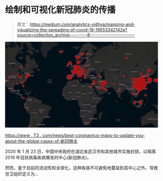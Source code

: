 # 绘制和可视化新冠肺炎的传播

> 原文：<https://medium.com/analytics-vidhya/mapping-and-visualizing-the-spreading-of-covid-19-19553342142e?source=collection_archive---------8----------------------->

![](img/030b85be8fc5fccc0e732af85c3a5b3d.png)

[https://www . T3 . com/news/best-coronavirus-maps-to-update-you-about-the-global-cases-of-新冠肺炎](https://www.t3.com/news/best-coronavirus-maps-to-update-you-about-the-global-cases-of-covid-19)

2020 年 1 月 23 日，中国中央政府在湖北省武汉市和其他城市实施封锁，以隔离 2019 年冠状病毒疾病爆发的中心(新冠肺炎)。

然而，鉴于目前的流动性和全球化，这种疾病不可避免地蔓延到其中心之外，导致世卫组织定义为…